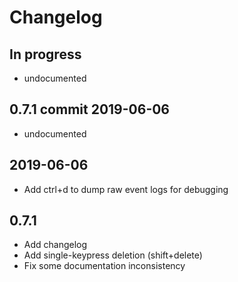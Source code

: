 # Changelog

## In progress

* undocumented

## 0.7.1 commit 2019-06-06

* undocumented

##  2019-06-06

* Add ctrl+d to dump raw event logs for debugging

## 0.7.1

* Add changelog
* Add single-keypress deletion (shift+delete)
* Fix some documentation inconsistency
 
